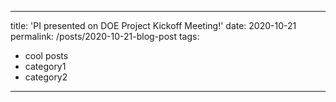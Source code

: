 
---
title: 'PI presented on DOE Project Kickoff Meeting!'
date: 2020-10-21
permalink: /posts/2020-10-21-blog-post
tags:
  - cool posts
  - category1
  - category2
---
